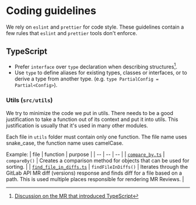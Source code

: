 # Coding guidelines

We rely on `eslint` and `prettier` for code style. These guidelines contain a few rules that `eslint` and `prettier` tools don't enforce.

## TypeScript

- Prefer `interface` over `type` declaration when describing structures[^1].
- Use `type` to define aliases for existing types, classes or interfaces, or to derive a type from another type. (e.g. `type PartialConfig = Partial<Config>`).

### Utils (`src/utils`)

We try to minimize the code we put in utils. There needs to be a good justification to take a function out of its context and put it into utils. This justification is usually that it's used in many other modules.

Each file in `utils` folder must contain only one function. The file name uses snake_case, the function name uses camelCase.

Example:
| file | function | purpose |
| -- | -- | -- |
| [`compare_by.ts`](../../src/utils/compare_by.ts) | `compareBy()` | Creates a comparison method for objects that can be used for sorting. |
| [`find_file_in_diffs.ts`](../../src/utils/find_file_in_diffs.ts) | `findFileInDiffs()` | Iterates through the GitLab API MR diff (versions) response and finds diff for a file based on a path. This is used multiple places responsible for rendering MR Reviews. |

[^1]: [Discussion on the MR that introduced TypeScript](https://gitlab.com/gitlab-org/gitlab-vscode-extension/-/merge_requests/108#note_423512996)
